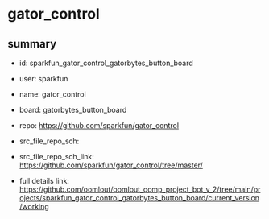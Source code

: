 # gator_control
 
## summary 
* id: sparkfun_gator_control_gatorbytes_button_board
* user: sparkfun
* name: gator_control
* board: gatorbytes_button_board
* repo: https://github.com/sparkfun/gator_control



* src_file_repo_sch: 
* src_file_repo_sch_link: https://github.com/sparkfun/gator_control/tree/master/
* full details link: https://github.com/oomlout/oomlout_oomp_project_bot_v_2/tree/main/projects/sparkfun_gator_control_gatorbytes_button_board/current_version/working  







